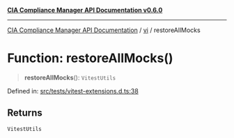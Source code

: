 [**CIA Compliance Manager API Documentation v0.6.0**](../../../README.md)

***

[CIA Compliance Manager API Documentation](../../../globals.md) / [vi](../README.md) / restoreAllMocks

# Function: restoreAllMocks()

> **restoreAllMocks**(): `VitestUtils`

Defined in: [src/tests/vitest-extensions.d.ts:38](https://github.com/Hack23/cia-compliance-manager/blob/main/src/tests/vitest-extensions.d.ts#L38)

## Returns

`VitestUtils`
